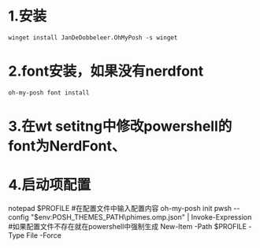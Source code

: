 # 1.安装
```
winget install JanDeDobbeleer.OhMyPosh -s winget
```


# 2.font安装，如果没有nerdfont
```
oh-my-posh font install
```

# 3.在wt setitng中修改powershell的font为NerdFont、

# 4.启动项配置
notepad $PROFILE
#在配置文件中输入配置内容
oh-my-posh init pwsh --config "$env:POSH_THEMES_PATH\phimes.omp.json" | Invoke-Expression
#如果配置文件不存在就在powershell中强制生成
New-Item -Path $PROFILE -Type File -Force